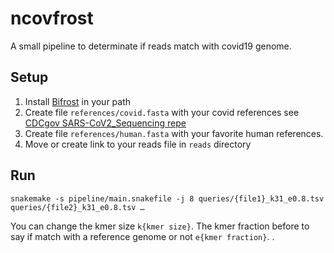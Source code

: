 # ncovfrost

A small pipeline to determinate if reads match with covid19 genome.

## Setup

1. Install [Bifrost](https://github.com/pmelsted/bifrost) in your path
2. Create file `references/covid.fasta` with your covid references see [CDCgov SARS-CoV2_Sequencing repe](https://github.com/CDCgov/SARS-CoV-2_Sequencing#bioinformatics)
3. Create file `references/human.fasta` with your favorite human references.
4. Move or create link to your reads file in `reads` directory

## Run

```
snakemake -s pipeline/main.snakefile -j 8 queries/{file1}_k31_e0.8.tsv queries/{file2}_k31_e0.8.tsv …
```

You can change the kmer size `k{kmer size}`. The kmer fraction before to say if match with a reference genome or not `e{kmer fraction}`. 
.
